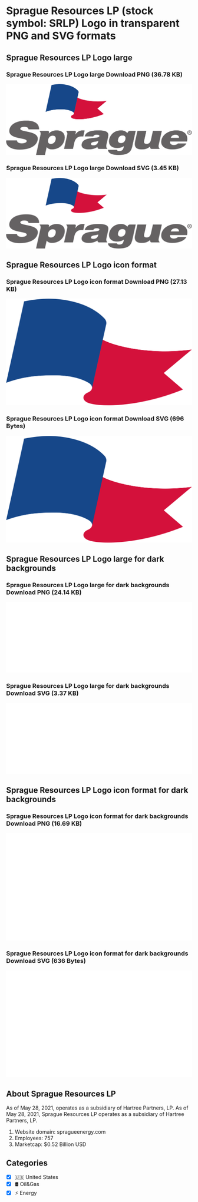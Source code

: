 # Sprague Resources LP (stock symbol: SRLP) Logo in transparent PNG and SVG formats

## Sprague Resources LP Logo large

### Sprague Resources LP Logo large Download PNG (36.78 KB)

![Sprague Resources LP Logo large Download PNG (36.78 KB)](/img/orig/SRLP_BIG-7cf7589d.png)

### Sprague Resources LP Logo large Download SVG (3.45 KB)

![Sprague Resources LP Logo large Download SVG (3.45 KB)](/img/orig/SRLP_BIG-32f82646.svg)

## Sprague Resources LP Logo icon format

### Sprague Resources LP Logo icon format Download PNG (27.13 KB)

![Sprague Resources LP Logo icon format Download PNG (27.13 KB)](/img/orig/SRLP-fb089997.png)

### Sprague Resources LP Logo icon format Download SVG (696 Bytes)

![Sprague Resources LP Logo icon format Download SVG (696 Bytes)](/img/orig/SRLP-f18bf3d6.svg)

## Sprague Resources LP Logo large for dark backgrounds

### Sprague Resources LP Logo large for dark backgrounds Download PNG (24.14 KB)

![Sprague Resources LP Logo large for dark backgrounds Download PNG (24.14 KB)](/img/orig/SRLP_BIG.D-bc73abdd.png)

### Sprague Resources LP Logo large for dark backgrounds Download SVG (3.37 KB)

![Sprague Resources LP Logo large for dark backgrounds Download SVG (3.37 KB)](/img/orig/SRLP_BIG.D-59752772.svg)

## Sprague Resources LP Logo icon format for dark backgrounds

### Sprague Resources LP Logo icon format for dark backgrounds Download PNG (16.69 KB)

![Sprague Resources LP Logo icon format for dark backgrounds Download PNG (16.69 KB)](/img/orig/SRLP.D-b7e11d0e.png)

### Sprague Resources LP Logo icon format for dark backgrounds Download SVG (636 Bytes)

![Sprague Resources LP Logo icon format for dark backgrounds Download SVG (636 Bytes)](/img/orig/SRLP.D-fa2be60b.svg)

## About Sprague Resources LP

As of May 28, 2021,  operates as a subsidiary of Hartree Partners, LP. As of May 28, 2021, Sprague Resources LP operates as a subsidiary of Hartree Partners, LP.

1. Website domain: spragueenergy.com
2. Employees: 757
3. Marketcap: $0.52 Billion USD


## Categories
- [x] 🇺🇸 United States
- [x] 🛢 Oil&Gas
- [x] ⚡ Energy
